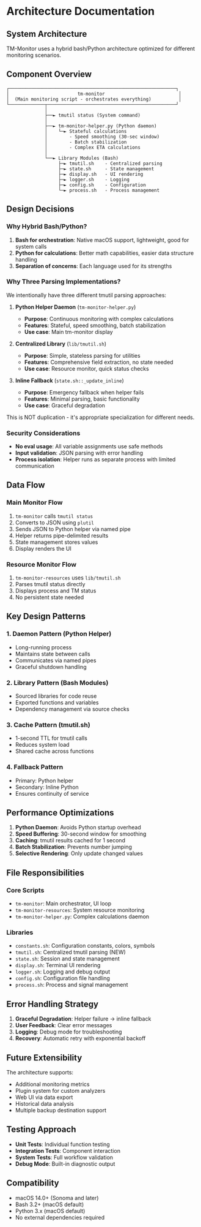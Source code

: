# Architecture Documentation

## System Architecture

TM-Monitor uses a hybrid bash/Python architecture optimized for different monitoring scenarios.

## Component Overview

```
┌─────────────────────────────────────────────────────────────┐
│                         tm-monitor                           │
│  (Main monitoring script - orchestrates everything)          │
└─────────────┬───────────────────────────────────────────────┘
              │
              ├──► tmutil status (System command)
              │
              ├──► tm-monitor-helper.py (Python daemon)
              │    └─► Stateful calculations
              │        - Speed smoothing (30-sec window)
              │        - Batch stabilization
              │        - Complex ETA calculations
              │
              └──► Library Modules (Bash)
                   ├─► tmutil.sh    - Centralized parsing
                   ├─► state.sh     - State management
                   ├─► display.sh   - UI rendering
                   ├─► logger.sh    - Logging
                   ├─► config.sh    - Configuration
                   └─► process.sh   - Process management
```

## Design Decisions

### Why Hybrid Bash/Python?

1. **Bash for orchestration**: Native macOS support, lightweight, good for system calls
2. **Python for calculations**: Better math capabilities, easier data structure handling
3. **Separation of concerns**: Each language used for its strengths

### Why Three Parsing Implementations?

We intentionally have three different tmutil parsing approaches:

1. **Python Helper Daemon** (`tm-monitor-helper.py`)
   - **Purpose**: Continuous monitoring with complex calculations
   - **Features**: Stateful, speed smoothing, batch stabilization
   - **Use case**: Main tm-monitor display

2. **Centralized Library** (`lib/tmutil.sh`)
   - **Purpose**: Simple, stateless parsing for utilities
   - **Features**: Comprehensive field extraction, no state needed
   - **Use case**: Resource monitor, quick status checks

3. **Inline Fallback** (`state.sh::_update_inline`)
   - **Purpose**: Emergency fallback when helper fails
   - **Features**: Minimal parsing, basic functionality
   - **Use case**: Graceful degradation

This is NOT duplication - it's appropriate specialization for different needs.

### Security Considerations

- **No eval usage**: All variable assignments use safe methods
- **Input validation**: JSON parsing with error handling
- **Process isolation**: Helper runs as separate process with limited communication

## Data Flow

### Main Monitor Flow

1. `tm-monitor` calls `tmutil status`
2. Converts to JSON using `plutil`
3. Sends JSON to Python helper via named pipe
4. Helper returns pipe-delimited results
5. State management stores values
6. Display renders the UI

### Resource Monitor Flow

1. `tm-monitor-resources` uses `lib/tmutil.sh`
2. Parses tmutil status directly
3. Displays process and TM status
4. No persistent state needed

## Key Design Patterns

### 1. Daemon Pattern (Python Helper)
- Long-running process
- Maintains state between calls
- Communicates via named pipes
- Graceful shutdown handling

### 2. Library Pattern (Bash Modules)
- Sourced libraries for code reuse
- Exported functions and variables
- Dependency management via source checks

### 3. Cache Pattern (tmutil.sh)
- 1-second TTL for tmutil calls
- Reduces system load
- Shared cache across functions

### 4. Fallback Pattern
- Primary: Python helper
- Secondary: Inline Python
- Ensures continuity of service

## Performance Optimizations

1. **Python Daemon**: Avoids Python startup overhead
2. **Speed Buffering**: 30-second window for smoothing
3. **Caching**: tmutil results cached for 1 second
4. **Batch Stabilization**: Prevents number jumping
5. **Selective Rendering**: Only update changed values

## File Responsibilities

### Core Scripts
- `tm-monitor`: Main orchestrator, UI loop
- `tm-monitor-resources`: System resource monitoring
- `tm-monitor-helper.py`: Complex calculations daemon

### Libraries
- `constants.sh`: Configuration constants, colors, symbols
- `tmutil.sh`: Centralized tmutil parsing (NEW)
- `state.sh`: Session and state management
- `display.sh`: Terminal UI rendering
- `logger.sh`: Logging and debug output
- `config.sh`: Configuration file handling
- `process.sh`: Process and signal management

## Error Handling Strategy

1. **Graceful Degradation**: Helper failure → inline fallback
2. **User Feedback**: Clear error messages
3. **Logging**: Debug mode for troubleshooting
4. **Recovery**: Automatic retry with exponential backoff

## Future Extensibility

The architecture supports:
- Additional monitoring metrics
- Plugin system for custom analyzers
- Web UI via data export
- Historical data analysis
- Multiple backup destination support

## Testing Approach

- **Unit Tests**: Individual function testing
- **Integration Tests**: Component interaction
- **System Tests**: Full workflow validation
- **Debug Mode**: Built-in diagnostic output

## Compatibility

- macOS 14.0+ (Sonoma and later)
- Bash 3.2+ (macOS default)
- Python 3.x (macOS default)
- No external dependencies required
